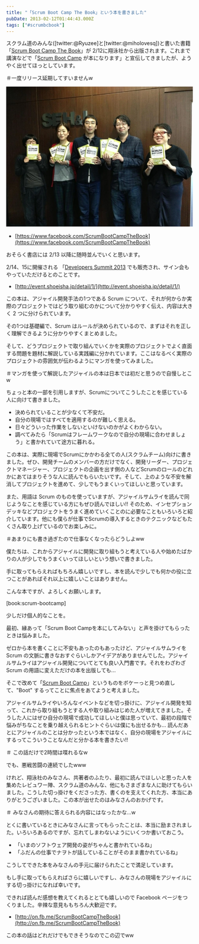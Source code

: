 ```yaml
---
title: "「Scrum Boot Camp The Book」という本を書きました"
pubDate: 2013-02-12T01:44:43.000Z
tags: ["#scrumbcbook"]
---
```


スクラム道のみんな([twitter:@Ryuzee]と[twitter:@miholovesq])と書いた書籍「[Scrum Boot Camp The Book](http://bit.ly/scrumbcbook)」が 2/12に翔泳社から出版されます。これまで講演などで「[Scrum Boot Camp](http://www.taoofscrum.org/contents/post/category/scrum-boot-camp) が本になります」と宣伝してきましたが、ようやく出せてほっとしています。

＃一度リリース延期してすいませんw

![f:id:nawoto:20130211031957j:image:w360](/images/backtrace/2013/02/12/20130211031957.webp)

- [https://www.facebook.com/ScrumBootCampTheBook](https://www.facebook.com/ScrumBootCampTheBook)

おそらく書店には 2/13 以降に随時並んでいくと思います。

2/14、15に開催される 「[Developers Summit 2013](http://event.shoeisha.jp/detail/1/) でも販売され、サイン会もやっていただけるとのことです。

- [http://event.shoeisha.jp/detail/1/](http://event.shoeisha.jp/detail/1/)

この本は、アジャイル開発手法の1つである Scrum について、それが何からか実際のプロジェクトではどう取り組むのかについて分かりやすく伝え、内容は大きく 2 つに分けられています。

その1つは基礎編で、Scrum はルールが決められているので、まずはそれを正しく理解できるように分かりやすくまとめました。

そして、どうプロジェクトで取り組んでいくかを実際のプロジェクトでよく直面する問題を題材に解説している実践編に分かれています。ここはなるべく実際のプロジェクトの雰囲気が伝わるようにマンガを使ってみました。

＃マンガを使って解説したアジャイルの本は日本では初だと思うので自慢しとこw

ちょっと本の一部を引用しますが、Scrumについてこうしたことを感じている人に向けて書きました。

- 決められていることが少なくて不安だ。
- 自分の現場ではすべてを適用するのが難しく思える。
- 日々どういった作業をしないといけないのかがよくわからない。
- 調べてみたら「Scrumはフレームワークなので自分の現場に合わせましょう」と書かれていて途方に暮れる。

この本は、実際に現場でScrumにかかわる全ての人(スクラムチーム)向けに書きました。ぜひ、開発チームのメンバーの方だけでなく、開発リーダー、プロジェクトマネージャー、プロジェクトの企画を出す側の人などScrumのロールのどれかにあてはまりそうな人に読んでもらいたいです。そして、上のような不安を解消してプロジェクトを進めて、少しでもうまくいってほしいと思っています。

また、用語は Scrum のものを使っていますが、アジャイルサムライを読んで同じようなことを感じている方にもぜひ読んでほしい!! そのため、インセプションデッキなどプロジェクトをうまく進めていくことのに必要なこともいろいろと紹介しています。他にも僕らが仕事でScrumの導入するときのテクニックなどもたくさん取り上げているのでお楽しみに。

＃あまりにも書き過ぎたので仕事なくなったらどうしよww

僕たちは、これからアジャイルに開発に取り組もうと考えている人や始めたばかりの人が少しでもうまくいってほしいという想いで書きました。

手に取ってもらえればもちろん嬉しいですし、本を読んで少しでも何かの役に立つことがあればそれ以上に嬉しいことはありません。

こんな本ですが、よろしくお願いします。


[book:scrum-bootcamp]


少しだけ個人的なことを。

最初、縁あって「Scrum Boot Campを本にしてみない」と声を掛けてもらったときは悩みました。

ゼロから本を書くことに不安もあったのもあったけど、アジャイルサムライを Scrum の文脈に書きなおすぐらいしかアイデアがありませんでした。アジャイルサムライはアジャイル開発についてとても良い入門書です。それをわざわざ Scrum の用語に変えただけの本を出版しても...

そこで改めて「[Scrum Boot Camp](http://www.taoofscrum.org/contents/post/category/scrum-boot-camp)」というものをボケーっと見つめ直して、"Boot" するってことに焦点をあてようと考えました。

アジャイルサムライやいろんなイベントなどを切っ掛けに、アジャイル開発を知って、これから取り組もうとする人や取り組みはじめた人が増えてきました。そうした人にはぜひ自分の現場で成功してほしいと僕は思っていて、最初の段階で悩みがちなことを乗り越えられるヒントぐらいは僕にも出せるかも... 読んだあとにアジャイルのことは分かったという本ではなく、自分の現場をアジャイルにするってこういうことなんだと分かる本を書きたい!!

＃ この話だけで2時間は喋れるなw

でも、悪戦苦闘の連続でしたwww

けれど、翔泳社のみなさん、共著者のふたり、最初に読んでほしいと思った人を集めたレビュワー陣、スクラム道のみんな、他にもさまざまな人に助けてもらいました。こうした切っ掛けをくださった方、書くのを支えてくれた方、本当にありがとうございました。この本が出せたのはみなさんのおかげです。

＃ みなさんの期待に答えられる内容にはなったかな...w

とくに書いているときにみなさんに言ってもらったことは、本当に励まされました。いろいろあるのですが、忘れてしまわないようにいくつか書いておこう。

- 「いまのソフトウェア開発の姿がちゃんと書かれているね」
- 「ふだんの仕事でナヲトが話していることがそのまま書かれているね」

こうしてできた本をみなさんの手元に届けられたことで満足しています。

もし手に取ってもらえればさらに嬉しいですし、みなさんの現場をアジャイルにする切っ掛けになれば幸いです。

できれば読んだ感想を教えてくれるととても嬉しいので Facebook ページをつくりました。辛辣な意見ももちろん大歓迎です。

- [http://on.fb.me/ScrumBootCampTheBook](http://on.fb.me/ScrumBootCampTheBook)

この本の話はどれだけでもできそうなのでこの辺でww